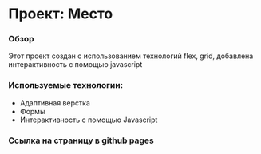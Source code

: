 # Проект: Место

### Обзор

Этот проект создан с использованием технологий flex, grid, добавлена интерактивность с помощью javascript

### Используемые технологии:

* Адаптивная верстка
* Формы
* Интерактивность с помощью Javascript

### Ссылка на страницу в github pages

